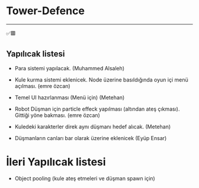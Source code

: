 # Tower-Defence

------

✅🟥

## Yapılıcak listesi
 - Para sistemi yapılacak. (Muhammed Alsaleh)
 
 - Kule kurma sistemi eklenicek. Node üzerine basıldığında oyun içi menü açılması. (emre özcan)
   
 - Temel UI hazırlanması (Menü için) (Metehan)
 
 - Robot Düşman için particle effeck yapılması (altından ateş çıkması). Gittiği yöne bakması. (emre özcan)
 
 - Kuledeki karakterler direk aynı düşmanı hedef alıcak. (Metehan)
 
 - Düşmanların canları bar olarak üzerine eklenicek (Eyüp Ensar)

# İleri Yapılıcak listesi
 - Object pooling (kule ateş etmeleri ve düşman spawn için)
